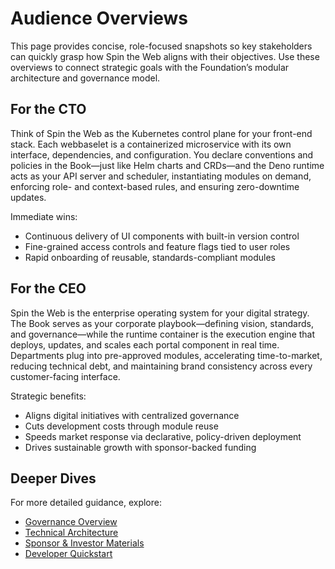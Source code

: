 # Audience Overviews

This page provides concise, role-focused snapshots so key stakeholders can quickly grasp how Spin the Web aligns with their objectives. Use these overviews to connect strategic goals with the Foundation’s modular architecture and governance model.

## For the CTO

Think of Spin the Web as the Kubernetes control plane for your front-end stack. Each webbaselet is a containerized microservice with its own interface, dependencies, and configuration. You declare conventions and policies in the Book—just like Helm charts and CRDs—and the Deno runtime acts as your API server and scheduler, instantiating modules on demand, enforcing role- and context-based rules, and ensuring zero-downtime updates.

Immediate wins:
- Continuous delivery of UI components with built-in version control  
- Fine-grained access controls and feature flags tied to user roles  
- Rapid onboarding of reusable, standards-compliant modules

## For the CEO

Spin the Web is the enterprise operating system for your digital strategy. The Book serves as your corporate playbook—defining vision, standards, and governance—while the runtime container is the execution engine that deploys, updates, and scales each portal component in real time. Departments plug into pre-approved modules, accelerating time-to-market, reducing technical debt, and maintaining brand consistency across every customer-facing interface.

Strategic benefits:
- Aligns digital initiatives with centralized governance  
- Cuts development costs through module reuse  
- Speeds market response via declarative, policy-driven deployment  
- Drives sustainable growth with sponsor-backed funding

## Deeper Dives

For more detailed guidance, explore:
- [Governance Overview](governance.md)  
- [Technical Architecture](architecture.md)  
- [Sponsor & Investor Materials](sponsors.md)  
- [Developer Quickstart](quickstart.md)  
